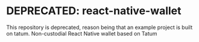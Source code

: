 # DEPRECATED: react-native-wallet
This repository is deprecated, reason being that an example project is built on tatum.
Non-custodial React Native wallet based on Tatum
